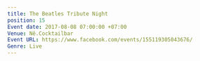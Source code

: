 ```yaml
---
title: The Beatles Tribute Night
position: 15
Event date: 2017-08-08 07:00:00 +07:00
Venue: Nê.Cocktailbar
Event URL: https://www.facebook.com/events/155119305043676/
Genre: Live
---
```



